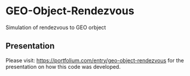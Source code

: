 # GEO-Object-Rendezvous
Simulation of rendezvous to GEO orbject

## Presentation

Please visit: https://portfolium.com/entry/geo-object-rendezvous for the presentation on how this code was developed.
